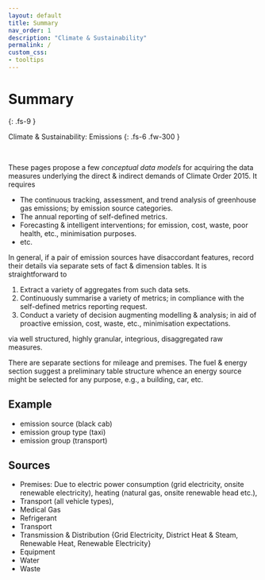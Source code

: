 ```yaml
---
layout: default
title: Summary
nav_order: 1
description: "Climate & Sustainability"
permalink: /
custom_css:
- tooltips
---
```


# Summary
{: .fs-9 }

Climate & Sustainability: Emissions
{: .fs-6 .fw-300 }

<br>

These pages propose a few *conceptual data models* for acquiring the data measures underlying the direct & indirect demands of Climate Order 2015.  It requires

* The continuous tracking, assessment, and trend analysis of greenhouse gas emissions; by emission source categories.
* The annual reporting of self-defined metrics.
* Forecasting & intelligent interventions; for emission, cost, waste, poor health, etc., minimisation purposes. 
* etc.

In general, if a pair of emission sources have disaccordant features, record their details via separate sets of fact & dimension tables.  It is straightforward to 

1. Extract a variety of aggregates from such data sets.
2. Continuously summarise a variety of metrics; in compliance with the self-defined metrics reporting request.
3. Conduct a variety of decision augmenting modelling & analysis; in aid of proactive emission, cost, waste, etc., minimisation expectations.

via well structured, highly granular, integrious, disaggregated raw measures.

There are separate sections for mileage and premises.  The fuel & energy section suggest a preliminary table structure whence an energy source might be selected for any purpose, e.g., a building, car, etc.



## Example

* emission source (black cab)
* emission group type (taxi)
* emission group (transport)


## Sources

* Premises: Due to electric power consumption (grid electricity, onsite renewable electricity), heating (natural gas, onsite renewable head etc.),
* Transport (all vehicle types),
* Medical Gas
* Refrigerant
* Transport
* Transmission & Distribution {Grid Electricity, District Heat & Steam, Renewable Heat, Renewable Electricity}
* Equipment
* Water
* Waste



<br>
<br>
<br>
<br>
